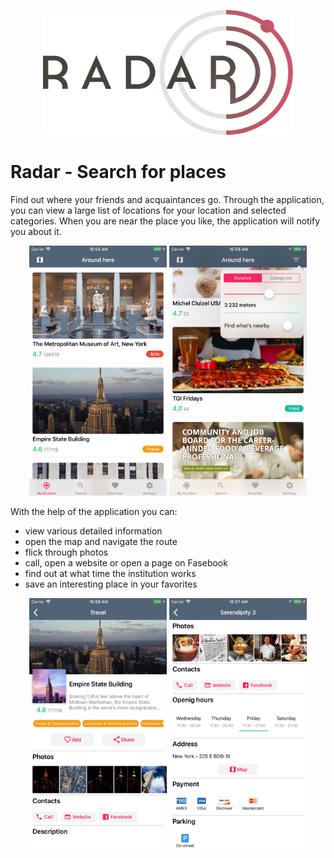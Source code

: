 <p align="center">
	<img src="https://raw.githubusercontent.com/kvyatkovskys/radar/master/screenshots/logo.png" width="400" height="200">
</p>

# Radar - Search for places

Find out where your friends and acquaintances go.
Through the application, you can view a large list of locations for your location and selected categories. When you are near the place you like, the application will notify you about it.

<p align="center">
	<img src="https://github.com/kvyatkovskys/radar/blob/master/screenshots/screen%231.png" width="220" height="400">
	<img src="https://github.com/kvyatkovskys/radar/blob/master/screenshots/screen%235.png" width="220" height="400">
</p>

With the help of the application you can:
- view various detailed information
- open the map and navigate the route
- flick through photos
- call, open a website or open a page on Fasebook
- find out at what time the institution works
- save an interesting place in your favorites

<p align="center">
	<img src="https://github.com/kvyatkovskys/radar/blob/master/screenshots/screen%233.png" width="220" height="400">
	<img src="https://github.com/kvyatkovskys/radar/blob/master/screenshots/screen%234.png" width="220" height="400">
</p>
